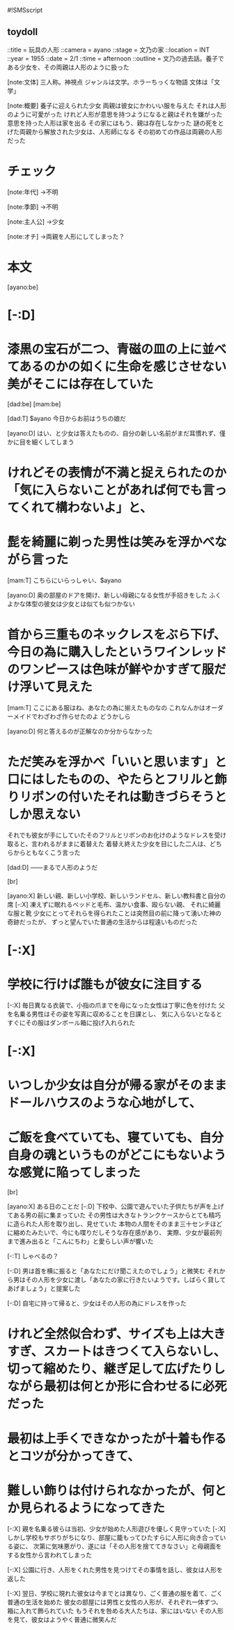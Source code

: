 #!SMSscript

## toydoll

::title = 玩具の人形
::camera = ayano
::stage = 文乃の家
::location = INT
::year = 1955
::date = 2/1
::time = afternoon
::outline = 文乃の過去話。養子である少女を、その両親は人形のように扱った

[note:文体]
三人称。神視点
ジャンルは文学。ホラーちっくな物語
文体は「文学」

[note:概要]
養子に迎えられた少女
両親は彼女にかわいい服を与えた
それは人形のように可愛がった
けれど人形が意思を持つようになると親はそれを嫌がった
意思を持った人形は家を出る
その家にはもう、親は存在しなかった
謎の死をとげた両親から解放された少女は、人形師になる
その初めての作品は両親の人形だった

# チェック

[note:年代]
→不明

[note:季節]
→不明

[note:主人公]
→少女

[note:オチ]
→両親を人形にしてしまった？

# 本文

[ayano:be]

# [-:D]
# 漆黒の宝石が二つ、青磁の皿の上に並べてあるのかの如くに生命を感じさせない美がそこには存在していた

[dad:be]
[mam:be]

[dad:T]
$ayano
今日からお前はうちの娘だ

[ayano:D]
はい、と少女は答えたものの、自分の新しい名前がまだ耳慣れず、僅かに目を細くしてしまう
# けれどその表情が不満と捉えられたのか「気に入らないことがあれば何でも言ってくれて構わないよ」と、
# 髭を綺麗に剃った男性は笑みを浮かべながら言った

[mam:T]
こちらにいらっしゃい、$ayano

[ayano:D]
奥の部屋のドアを開け、新しい母親になる女性が手招きをした
ふくよかな体型の彼女は少女とは似ても似つかない
# 首から三重ものネックレスをぶら下げ、今日の為に購入したというワインレッドのワンピースは色味が鮮やかすぎて服だけ浮いて見えた

[mam:T]
ここにある服はね、あなたの為に揃えたものなの
これなんかはオーダーメイドでわざわざ作らせたのよ
どうかしら

[ayano:D]
何と答えるのが正解なのか分からなかった
# ただ笑みを浮かべ「いいと思います」と口にはしたものの、やたらとフリルと飾りリボンの付いたそれは動きづらそうとしか思えない
それでも彼女が手にしていたそのフリルとリボンのお化けのようなドレスを受け取ると、言われるがままに着替えた
着替え終えた少女を目にした二人は、どちらからともなくこう言った


[dad:D]
――まるで人形のようだ

[br]

[ayano:X]
新しい親、新しい小学校、新しいランドセル、新しい教科書と自分の席
[-:X]
凍えずに眠れるベッドと毛布、温かい食事、殴らない親、
それに綺麗な服と靴
少女にとってそれらを得られたことは突然目の前に降って湧いた神の奇跡だったが、
ずっと望んでいた普通の生活からは程遠いものだった
# [-:X]
# 学校に行けば誰もが彼女に注目する
[-:X]
毎日異なる衣装で、小指の爪までを母になった女性は丁寧に色を付けた
父を名乗る男性はその姿を写真に収めることを日課とし、
気に入らないとなるとすぐにその服はダンボール箱に投げ入れられた
# [-:X]
# いつしか少女は自分が帰る家がそのままドールハウスのような心地がして、
# ご飯を食べていても、寝ていても、自分自身の魂というものがどこにもないような感覚に陥ってしまった

[br]

[ayano:X]
ある日のことだ
[-:D]
下校中、公園で遊んでいた子供たちが声を上げてある男の前に集まっていた
その男性は大きなトランクケースからとても精巧に造られた人形を取り出し、見せていた
本物の人間をそのまま三十センチほどに縮めたみたいで、今にも喋りだしそうな存在感があり、
実際、少女が最前列まで進み出ると「こんにちわ」と愛らしい声が響いた

[-:T]
しゃべるの？

[-:D]
男は首を横に振ると「あなたにだけ聞こえたのでしょう」と微笑む
それから男はその人形を少女に渡し「あなたの家に行きたいようです。しばらく貸してあげましょう」と提案した

[-:D]
自宅に持って帰ると、少女はその人形の為にドレスを作った
# けれど全然似合わず、サイズも上は大きすぎ、スカートはきつくて入らないし、切って縮めたり、継ぎ足して広げたりしながら最初は何とか形に合わせるに必死だった
# 最初は上手くできなかったが十着も作るとコツが分かってきて、
# 難しい飾りは付けられなかったが、何とか見られるようになってきた
[-:X]
親を名乗る彼らは当初、少女が始めた人形遊びを優しく見守っていた
[-:X]
しかし学校もサボりがちになり、部屋に籠もってひたすらに人形に向き合っている姿に、
次第に気味悪がり、遂には「その人形を捨ててきなさい」と母親面をする女性から言われてしまった

[-:X]
公園に行き、人形をくれた男性を見つけてその事情を話し、彼女は人形を返した

[-:X]
翌日、学校に現れた彼女は今までとは異なり、ごく普通の服を着て、ごく普通の生活を始めた
彼女の部屋には男性と女性の人形が、それぞれ一体ずつ、箱に入れて飾られていた
もうそれを咎める大人たちは、家にはいない
その人形を見て、彼女はようやく普通に微笑んだ
